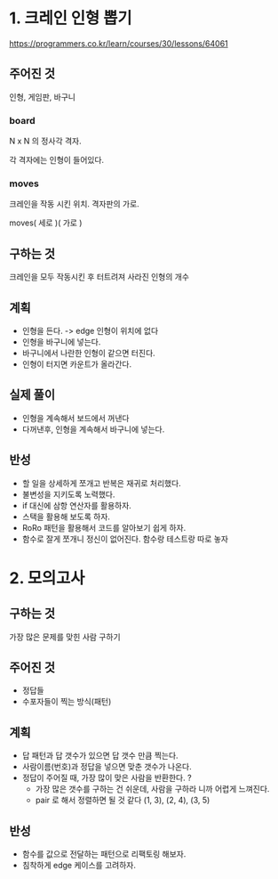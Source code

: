 # 1. 크레인 인형 뽑기

https://programmers.co.kr/learn/courses/30/lessons/64061

## 주어진 것

인형, 게임판, 바구니

### board

N x N 의 정사각 격자.

각 격자에는 인형이 들어있다. 

### moves

크레인을 작동 시킨 위치. 격자판의 가로.

moves( 세로 )( 가로 )

## 구하는 것

크레인을 모두 작동시킨 후 터트려져 사라진 인형의 개수

## 계획

- 인형을 든다. -> edge 인형이 위치에 없다
- 인형을 바구니에 넣는다. 
- 바구니에서 나란한 인형이 같으면 터진다.
- 인형이 터지면 카운트가 올라간다. 

## 실제 풀이
- 인형을 계속해서 보드에서 꺼낸다 
- 다꺼낸후, 인형을 계속해서 바구니에 넣는다. 

## 반성

- 할 일을 상세하게 쪼개고 반복은 재귀로 처리했다. 
- 불변성을 지키도록 노력했다. 
- if 대신에 삼항 연산자를 활용하자.
- 스택을 활용해 보도록 하자.
- RoRo 패턴을 활용해서 코드를 알아보기 쉽게 하자.
- 함수로 잘게 쪼개니 정신이 없어진다. 함수랑 테스트랑 따로 놓자 



# 2. 모의고사

## 구하는 것

가장 많은 문제를 맞힌 사람 구하기

## 주어진 것

- 정답들
- 수포자들이 찍는 방식(패턴)

## 계획

- 답 패턴과 답 갯수가 있으면 답 갯수 만큼 찍는다.
- 사람이름(번호)과 정답을 넣으면 맞춘 갯수가 나온다.
- 정답이 주어질 때, 가장 많이 맞은 사람을 반환한다. ?
  - 가장 많은 갯수를 구하는 건 쉬운데, 사람을 구하라 니까 어렵게 느껴진다.
  - pair 로 해서 정렬하면 될 것 같다 (1, 3), (2, 4), (3, 5)

## 반성

- 함수를 값으로 전달하는 패턴으로 리팩토링 해보자. 
- 침착하게 edge 케이스를 고려하자.